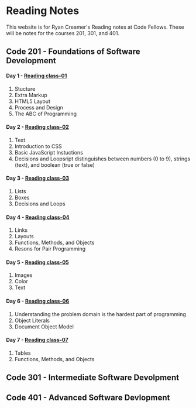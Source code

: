 # Reading Notes
This website is for Ryan Creamer's Reading notes at Code Fellows. These will be notes for the courses 201, 301, and 401. 

## Code 201 - Foundations of Software Development
#### Day 1 - [Reading class-01](class-01.md)
  1. Stucture
  2. Extra Markup 
  3. HTML5 Layout
  4. Process and Design 
  5. The ABC of Programming
#### Day 2 - [Reading class-02](class-02.md)
  1. Text
  2. Introduction to CSS
  3. Basic JavaScript Instuctions
  4. Decisions and Loopsript distinguishes between numbers (0 to 9), strings (text), and boolean (true or false)
#### Day 3 - [Reading class-03](class-03.md)
  1. Lists 
  2. Boxes
  3. Decisions and Loops
#### Day 4 - [Reading class-04](class-04.md)
1. Links
2. Layouts
3. Functions, Methods, and Objects
4. Resons for Pair Programming
#### Day 5 - [Reading class-05](class-05.md)
1. Images
2. Color 
3. Text
#### Day 6 - [Reading class-06](class-06.md)
1. Understanding the problem domain is the hardest part of programming
2. Object Literals 
3. Document Object Model
#### Day 7 - [Reading class-07](class-07.md)
1. Tables
2. Functions, Methods, and Objects
## Code 301 - Intermediate Software Devolpment 

## Code 401 - Advanced Software Devlopment
